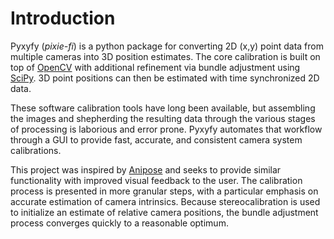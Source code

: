 
# Introduction

Pyxyfy (*pixie-fi*) is a python package for converting 2D (x,y) point data from multiple cameras into 3D position estimates. The core calibration is built on top of [OpenCV](https://docs.opencv.org/4.x/dc/dbb/tutorial_py_calibration.html) with additional refinement via bundle adjustment using [SciPy](https://scipy-cookbook.readthedocs.io/items/bundle_adjustment.html). 3D point positions can then be estimated with time synchronized 2D data.

These software calibration tools have long been available, but assembling the images and shepherding the resulting data through the various stages of processing is laborious and error prone. Pyxyfy automates that workflow through a GUI to provide fast, accurate, and consistent camera system calibrations.


This project was inspired by [Anipose](https://www.sciencedirect.com/science/article/pii/S2211124721011797https://www.sciencedirect.com/science/article/pii/S2211124721011797) and seeks to provide similar functionality with improved visual feedback to the user. The calibration process is presented in more granular steps, with a particular emphasis on accurate estimation of camera intrinsics. Because stereocalibration is used to initialize an estimate of relative camera positions, the bundle adjustment process converges quickly to a reasonable optimum.

